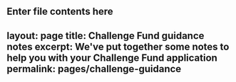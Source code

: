 Enter file contents here
---
layout: page
title: Challenge Fund guidance notes
excerpt: We've put together some notes to help you with your Challenge Fund application
permalink: pages/challenge-guidance
---


